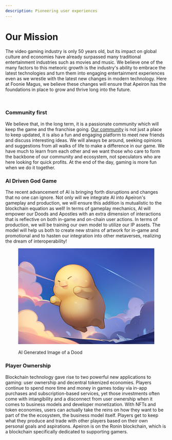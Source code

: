 ```yaml
---
description: Pioneering user experiences
---
```


# Our Mission

The video gaming industry is only 50 years old, but its impact on global culture and economies have already surpassed many traditional entertainment industries such as movies and music. We believe one of the many factors to this meteoric growth is the industry's ability to embrace the latest technologies and turn them into engaging entertainment experiences even as we wrestle with the latest new changes in modern technology. Here at Foonie Magus, we believe these changes will ensure that Apeiron has the foundations in place to grow and thrive long into the future.

<figure><img src="../../.gitbook/assets/image (143).png" alt=""><figcaption></figcaption></figure>

### Community first

We believe that, in the long term, it is a passionate community which will keep the game and the franchise going. [Our community](../community/) is not just a place to keep updated, it is also a fun and engaging platform to meet new friends and discuss interesting ideas. We will always be around, seeking opinions and suggestions from all walks of life to make a difference in our game. We have much to learn from each other and we want those who care to form the backbone of our community and ecosystem, not speculators who are here looking for quick profits. At the end of the day, gaming is more fun when we do it together.&#x20;

### AI Driven God Game

The recent advancement of AI is bringing forth disruptions and changes that no one can ignore. Not only will we integrate AI into Apeiron's gameplay and production, we will ensure this addition is mutualistic to the blockchain equation as well! In terms of gameplay mechanics, AI will empower our Doods and Apostles with an extra dimension of interactions that is reflective on both in-game and on-chain user actions. In terms of production, we will be training our own model to utilize our IP assets. The model will help us both to create new strains of artwork for in-game and promotional and to hasten our integration into other metaverses, realizing the dream of interoperability!

<figure><img src="../../.gitbook/assets/00041.png" alt=""><figcaption><p>AI Generated Image of a Dood</p></figcaption></figure>

### Player Ownership

Blockchain technology gave rise to two powerful new applications to gaming: user ownership and decentral tokenized economies. Players continue to spend more time and money in games today via in-app purchases and subscription-based services, yet those investments often come with intangibility and a disconnect from user ownership when it comes to business models and developer monetization. With NFTs and token economies, users can actually take the reins on how they want to be part of the the ecosystem, the business model itself. Players get to keep what they produce and trade with other players based on their own personal goals and aspirations. Apeiron is on the Ronin blockchain, which is a blockchain specifically dedicated to supporting gamers.&#x20;

